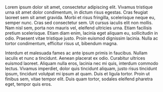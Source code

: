 Lorem ipsum dolor sit amet, consectetur adipiscing elit. Vivamus tristique urna sit amet dolor condimentum, in dictum risus egestas. Cras feugiat laoreet sem sit amet gravida. Morbi et risus fringilla, scelerisque neque eu, semper nunc. Cras sed consectetur sem. Ut cursus iaculis elit non mollis. Nam nisl sem, porta non mauris vel, eleifend ultricies urna. Etiam facilisis pretium scelerisque. Etiam diam enim, lacinia eget aliquam eu, sollicitudin in odio. Praesent vitae tristique justo. Proin euismod dignissim lacinia. Nulla ac tortor condimentum, efficitur risus ut, bibendum magna.

Interdum et malesuada fames ac ante ipsum primis in faucibus. Nullam iaculis et nunc a tincidunt. Aenean placerat ex odio. Curabitur ultrices euismod laoreet. Aliquam nulla eros, lacinia nec mi quis, interdum commodo lectus. Vivamus imperdiet, dolor quis tincidunt aliquam, justo risus tincidunt ipsum, tincidunt volutpat mi ipsum at quam. Duis et ligula tortor. Proin ut finibus sem, vitae tempor elit. Duis quam tortor, sodales eleifend pharetra eget, tempor quis eros.